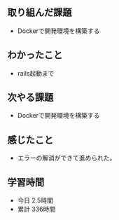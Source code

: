 ## 取り組んだ課題
- Dockerで開発環境を構築する
## わかったこと
- rails起動まで
## 次やる課題
- Dockerで開発環境を構築する
## 感じたこと
- エラーの解消ができて進められた。
## 学習時間
- 今日 2.5時間
- 累計 336時間

